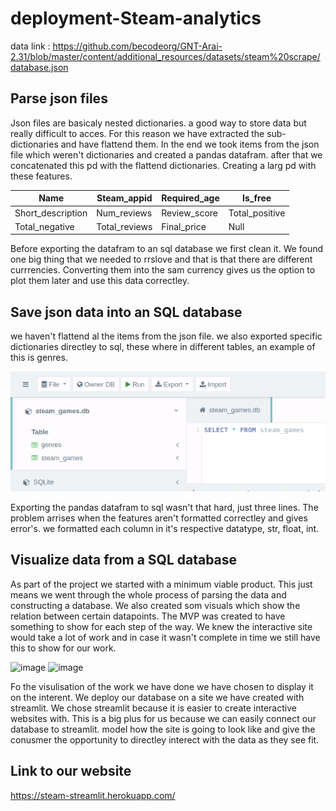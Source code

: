 # deployment-Steam-analytics
data link : https://github.com/becodeorg/GNT-Arai-2.31/blob/master/content/additional_resources/datasets/steam%20scrape/database.json



## Parse json files

Json files are basicaly nested dictionaries. a good way to store data but really difficult to acces. For this reason we have extracted the sub-dictionaries and have flattend them. In the end we took items from the json file which weren't dictionaries and created a pandas datafram. after that we concatenated this pd with the flattend dictionaries. Creating a larg pd with these features.


| Name       | Steam_appid |  Required_age |  Is_free                                                                    |
|----------------|----------------|--------------|---------------------------------------------------------|
| Short_description | Num_reviews |  Review_score | Total_positive                                     |
| Total_negative | Total_reviews | Final_price | Null                                   |


Before exporting the datafram to an sql database we first clean it. We found one big thing that we needed to rrslove and that is that there are different currrencies. Converting them into the sam currency gives us the option to plot them later and use this data correctley.

## Save json data into an SQL database
we  haven't flattend al the items from the json file. we also exported specific dictionaries directley to sql, these where in different tables, an example of this is genres.

![image](https://github.com/Helabrak/deployment-Steam-analytics/blob/f5abe9f1964da7b50dd90c928b25037b02fa015b/2tables.png)


Exporting the pandas datafram to sql wasn't that hard, just three lines. The problem arrises when the features aren't formatted correctley and gives error's. we formatted each column in it's respective datatype, str, float, int.

## Visualize data from a SQL database
As part of the project we started with a minimum viable product. This just means we went through the whole process of parsing the data and constructing a database. We also created som visuals which show the relation between certain datapoints. The MVP was created to have something to show for each step of the way. We knew the interactive site would take a lot of work and in case it wasn't complete in time we still have this to show for our work.

![image](https://user-images.githubusercontent.com/84380899/131641487-1d280a6d-7e3a-4e28-acdc-e31dd9c9dd40.png) ![image](https://user-images.githubusercontent.com/84380899/131641663-85cee3fe-6978-4ce6-855a-a123e6087702.png)


Fo the visulisation of the work we have done we have chosen to display it on the interent. We deploy our database on a site we have created with streamlit. We chose streamlit because it is easier to create interactive websites with. This is a big plus for us because we can easily connect our database to streamlit. model how the site is going to look like and give the conusmer the opportunity to directley interect with the data as they see fit.


## Link to our website  
https://steam-streamlit.herokuapp.com/






